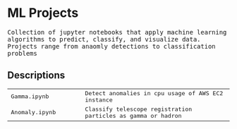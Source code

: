 # ML Projects

<samp>Collection of jupyter notebooks that apply machine learning algorithms to predict, classify, and visualize data. Projects range from anaomly detections to classification problems</samp>


## Descriptions

<table>
  <tr>
    <td width="33%"">
    <samp>Gamma.ipynb</samp>
    </td>
    <td width="66%">
    <samp>Detect anomalies in cpu usage of AWS EC2 instance</samp>
    </td>
  </tr>
  <tr>
    <td width="33%"">
    <samp>Anomaly.ipynb</samp>
    </td>
    <td width="66%">
    <samp>Classify telescope registration particles as gamma or hadron</samp>
    </td>
  </tr>
</table>
